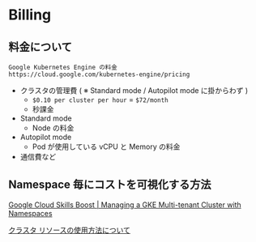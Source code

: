 # Billing


## 料金について

```
Google Kubernetes Engine の料金
https://cloud.google.com/kubernetes-engine/pricing
```

+ クラスタの管理費 ( ※ Standard mode / Autopilot mode に掛からわず )
  + `$0.10 per cluster per hour` = `$72/month`
  + 秒課金
+ Standard mode
  + Node の料金
+ Autopilot mode
  + Pod が使用している vCPU と Memory の料金
+ 通信費など









## Namespace 毎にコストを可視化する方法

[Google Cloud Skills Boost | Managing a GKE Multi-tenant Cluster with Namespaces](https://www.cloudskillsboost.google/focuses/14861?locale=ja&parent=catalog)

[クラスタ リソースの使用方法について](https://cloud.google.com/kubernetes-engine/docs/how-to/cluster-usage-metering)
